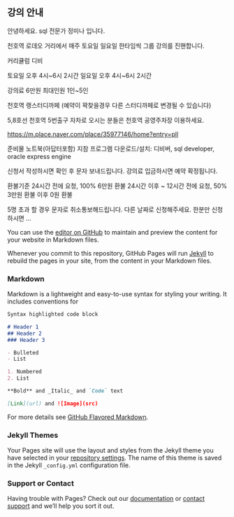 ## 강의 안내

안녕하세요. sql 전문가 정미나 입니다.

천호역 로데오 거리에서 매주 토요일 일요일 한타임씩 그룹 강의를 진핸합니다.

커리큘럼 디비

토요일 오후 4시~6시 2시간
일요일 오후 4시~6시 2시간

강의료 6만원
최대인원 1인~5인

천호역 랭스터디까페 (예약이 꽉찾을경우 다른 스터디까페로 변경될 수 있습니다)

5,8호선 천호역 5번출구
자차로 오시는 분들은 천호역 공영주차장 이용하세요.

https://m.place.naver.com/place/35977146/home?entry=pll

준비물
노트북(아답터포함) 지참
프로그램 다운로드/설치: 디비버, sql developer, oracle express engine

신청서 작성하시면 확인 후 문자 보내드립니다.
강의료 입금하시면 예약 확정됩니다.

환불기준
24시간 전에 요청, 100% 6만원 환불
24시간 이후 ~ 12시간 전에 요청, 50% 3만원 환불
이후 0원 환불

5명 초과 할 경우 문자로 취소통보해드립니다.
다른 날짜로 신청해주세요.
한분만 신청하시면 ...

You can use the [editor on GitHub](https://github.com/JungMina/jungmina.github.io/edit/master/README.md) to maintain and preview the content for your website in Markdown files.

Whenever you commit to this repository, GitHub Pages will run [Jekyll](https://jekyllrb.com/) to rebuild the pages in your site, from the content in your Markdown files.

### Markdown

Markdown is a lightweight and easy-to-use syntax for styling your writing. It includes conventions for

```markdown
Syntax highlighted code block

# Header 1
## Header 2
### Header 3

- Bulleted
- List

1. Numbered
2. List

**Bold** and _Italic_ and `Code` text

[Link](url) and ![Image](src)
```

For more details see [GitHub Flavored Markdown](https://guides.github.com/features/mastering-markdown/).

### Jekyll Themes

Your Pages site will use the layout and styles from the Jekyll theme you have selected in your [repository settings](https://github.com/JungMina/jungmina.github.io/settings). The name of this theme is saved in the Jekyll `_config.yml` configuration file.

### Support or Contact

Having trouble with Pages? Check out our [documentation](https://help.github.com/categories/github-pages-basics/) or [contact support](https://github.com/contact) and we’ll help you sort it out.
